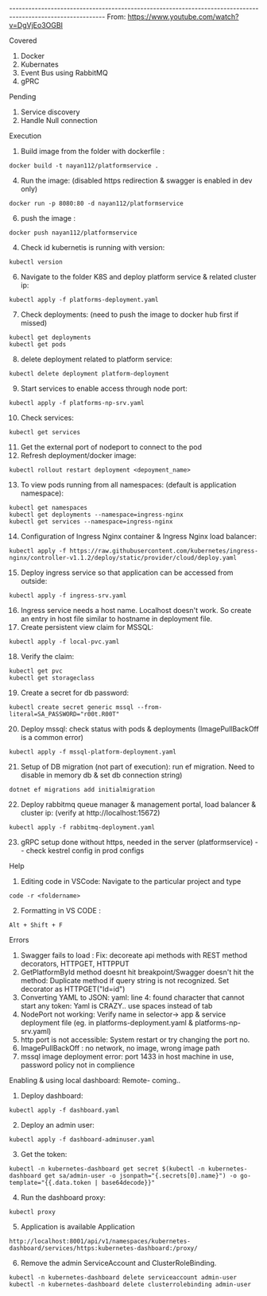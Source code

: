 ------------------------------------------------------------------------------------------------------------                             From: https://www.youtube.com/watch?v=DgVjEo3OGBI

Covered
1. Docker
2. Kubernates
3. Event Bus using RabbitMQ
4. gPRC

Pending
1. Service discovery
2. Handle Null connection

Execution
1. Build image from the folder with dockerfile : 
```
docker build -t nayan112/platformservice .
```
4. Run the image:  (disabled https redirection & swagger is enabled in dev only)
```
docker run -p 8080:80 -d nayan112/platformservice
```
6. push the image : 
```
docker push nayan112/platformservice
```
4. Check id kubernetis is running with version: 
```
kubectl version
```
6. Navigate to the folder K8S and deploy platform service & related cluster ip: 
```
kubectl apply -f platforms-deployment.yaml
```
7. Check deployments:  (need to push the image to docker hub first if missed) 
```
kubectl get deployments
kubectl get pods
```
8. delete deployment related to platform service: 
```
kubectl delete deployment platform-deployment 
```
9. Start services to enable access through node port: 
```
kubectl apply -f platforms-np-srv.yaml
```
10. Check services:
``` 
kubectl get services
```
11. Get the external port of nodeport to connect to the pod
12. Refresh deployment/docker image: 
```
kubectl rollout restart deployment <depoyment_name>
```
13. To view pods running from all namespaces: (default is application namespace):  
```
kubectl get namespaces 
kubectl get deployments --namespace=ingress-nginx 
kubectl get services --namespace=ingress-nginx
```
14. Configuration of Ingress Nginx container & Ingress Nginx load balancer: 
```
kubectl apply -f https://raw.githubusercontent.com/kubernetes/ingress-nginx/controller-v1.1.2/deploy/static/provider/cloud/deploy.yaml
```
15. Deploy ingress service so that application can be accessed from outside: 
```
kubectl apply -f ingress-srv.yaml  
```
16. Ingress service needs a host name. Localhost doesn't work. So create an entry in host file similar to hostname in deployment file.
17. Create persistent view claim for MSSQL: 
```
kubectl apply -f local-pvc.yaml
```
18. Verify the claim: 
```
kubectl get pvc 
kubectl get storageclass
```
19. Create a secret for db password: 
```
kubectl create secret generic mssql --from-literal=SA_PASSWORD="r00t.R00T"  
```
20. Deploy mssql:    check status with pods & deployments (ImagePullBackOff is a common error)
```
kubectl apply -f mssql-platform-deployment.yaml
```
21. Setup of DB migration (not part of execution): run ef migration. Need to disable in memory db & set db connection string) 
```
dotnet ef migrations add initialmigration
```
22. Deploy rabbitmq queue manager & management portal, load balancer & cluster ip:  (verify at http://localhost:15672)
```
kubectl apply -f rabbitmq-deployment.yaml
```
23. gRPC setup done without https, needed in the server (platformservice) -- check kestrel config in prod configs

Help
1. Editing code in VSCode: Navigate to the particular project and type 
```
code -r <foldername>
```
2. Formatting in VS CODE : 
```
Alt + Shift + F
```

Errors
1. Swagger fails to load : Fix: decoreate api methods with REST method decorators, HTTPGET, HTTPPUT
2. GetPlatformById method doesnt hit breakpoint/Swagger doesn't hit the method: Duplicate method if query string is not recognized. Set decorator as HTTPGET("Id=id")
3. Converting YAML to JSON: yaml: line 4: found character that cannot start any token: Yaml is CRAZY.. use spaces instead of tab
4. NodePort not working: Verify name in selector-> app & service deployment file (eg. in platforms-deployment.yaml & platforms-np-srv.yaml)
5. http port is not accessible: System restart or try changing the port no.
6. ImagePullBackOff : no network, no image, wrong image path
7. mssql image deployment error: port 1433 in host machine in use, password policy not in complience


Enabling & using local dashboard: Remote- coming..
1. Deploy dashboard: 
```
kubectl apply -f dashboard.yaml
```
2. Deploy an admin user: 
```
kubectl apply -f dashboard-adminuser.yaml
```
3. Get the token: 
```
kubectl -n kubernetes-dashboard get secret $(kubectl -n kubernetes-dashboard get sa/admin-user -o jsonpath="{.secrets[0].name}") -o go-template="{{.data.token | base64decode}}"
```
4. Run the dashboard proxy: 
```
kubectl proxy 
```
5. Application is available Application
```
http://localhost:8001/api/v1/namespaces/kubernetes-dashboard/services/https:kubernetes-dashboard:/proxy/
```
6. Remove the admin ServiceAccount and ClusterRoleBinding.
```
kubectl -n kubernetes-dashboard delete serviceaccount admin-user
kubectl -n kubernetes-dashboard delete clusterrolebinding admin-user
```